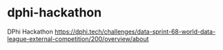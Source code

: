 # dphi-hackathon
DPhi Hackathon
https://dphi.tech/challenges/data-sprint-68-world-data-league-external-competition/200/overview/about


